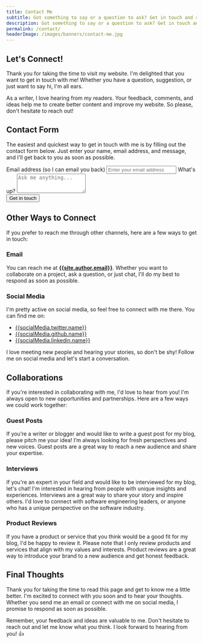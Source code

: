 ```yaml
---
title: Contact Me
subtitle: Got something to say or a question to ask? Get in touch and say hello!
description: Got something to say or a question to ask? Get in touch and say hello!
permalink: /contact/
headerImage: /images/banners/contact-me.jpg
---
```

## Let's Connect!

Thank you for taking the time to visit my website. I'm delighted that you want to get in touch with me! Whether you have a question, suggestion, or just want to say hi, I'm all ears.

As a writer, I love hearing from my readers. Your feedback, comments, and ideas help me to create better content and improve my website. So please, don't hesitate to reach out!

## Contact Form

The easiest and quickest way to get in touch with me is by filling out the contact form below. Just enter your name, email address, and message, and I'll get back to you as soon as possible.

<form id="contact-form" class="{{theme.contact.background}}" method="POST" action="/contact/thanks/" subject="Contact form" data-netlify="true">
  <div class="mt8 w-full space-y-8">
    <label class="block">
      <span class="{{theme.contact.text.label}}">Email address (so I can email you back)</span>
      <input type="email" class="mt-1 block w-full shadow-sm rounded-md {{theme.contact.input.background}}" id="emailAddresss" name="email" placeholder="Enter your email address">
    </label>
    <label class="block">
      <span class="{{theme.contact.text.label}}">What's up?</span>
      <textarea class="mt-1 block w-full rounded-md shadow-sm {{theme.contact.input.background}}" rows="3" spellcheck="false" placeholder="Ask me anything..." name="message" id="message"></textarea>
    </label>
  
  </div>
  <input type="hidden" name="_subject" value="Website contact" />
  <div class="flex flex-col justify-center items-center">
    <button type="submit" class="mt-8 {{theme.contact.button.background}} {{theme.contact.button.text}} py-2 px-8 rounded w-full lg:w-1/2 uppercase">Get in touch</button>
  </div>
</form>

## Other Ways to Connect

If you prefer to reach me through other channels, here are a few ways to get in touch:

### Email

You can reach me at **[{{site.author.email}}](mailto:{{site.author.email}})**. Whether you want to collaborate on a project, ask a question, or just chat, I'll do my best to respond as soon as possible.

### Social Media

I'm pretty active on social media, so feel free to connect with me there. You can find me on:

- [{{socialMedia.twitter.name}}]({{socialMedia.twitter.url}})
- [{{socialMedia.github.name}}]({{socialMedia.github.url}})
- [{{socialMedia.linkedin.name}}]({{socialMedia.linkedin.url}})

I love meeting new people and hearing your stories, so don't be shy! Follow me on social media and let's start a conversation.

## Collaborations

If you're interested in collaborating with me, I'd love to hear from you! I'm always open to new opportunities and partnerships. Here are a few ways we could work together:

### Guest Posts

If you’re a writer or blogger and would like to write a guest post for my blog, please pitch me your idea! I’m always looking for fresh perspectives and new voices. Guest posts are a great way to reach a new audience and share your expertise.

### Interviews

If you're an expert in your field and would like to be interviewed for my blog, let's chat! I'm interested in hearing from people with unique insights and experiences. Interviews are a great way to share your story and inspire others. I'd love to connect with software engineering leaders, or anyone who has a unique perspective on the software industry.

### Product Reviews

If you have a product or service that you think would be a good fit for my blog, I'd be happy to review it. Please note that I only review products and services that align with my values and interests. Product reviews are a great way to introduce your brand to a new audience and get honest feedback.

## Final Thoughts

Thank you for taking the time to read this page and get to know me a little better. I'm excited to connect with you soon and to hear your thoughts. Whether you send me an email or connect with me on social media, I promise to respond as soon as possible.

Remember, your feedback and ideas are valuable to me. Don't hesitate to reach out and let me know what you think. I look forward to hearing from you! :thumbsup: